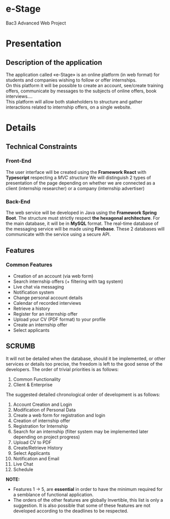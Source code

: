 # e-Stage
Bac3 Advanced Web Project

# Presentation
## Description of the application
  The application called «e-Stage» is an online platform (in web format) for students and companies wishing to follow or offer internships. \
  On this platform it will be possible to create an account, see/create training offers, communicate by messages to the subjects of online offers, book interviews….\
  This platform will allow both stakeholders to structure and gather interactions related to internship offers, on a single website. 
#  Details
##  Technical Constraints
###  Front-End
  The user interface will be created using the **Framework React** with **Typescript** respecting a *MVC structure*
We will distinguish 2 types of presentation of the page depending on whether we are connected as a client (internship researcher) or a company (internship advertiser)
###  Back-End
  The web service will be developed in Java using the **Framework Spring Boot**. The structure must strictly respect **the hexagonal architecture**.
For the main database, it will be in **MySQL** format. The real-time database of the messaging service will be made using **Firebase**. These 2 databases will communicate with the service using a secure API.
##  Features
###  Common Features
-  Creation of an account (via web form)
-  Search internship offers (+ filtering with tag system)
-  Live chat via messaging
-  Notification system
-  Change personal account details
-  Calendar of recorded interviews
-  Retrieve a history 
-  Register for an internship offer
-  Upload your CV (PDF format) to your profile
-  Create an internship offer
-  Select applicants 

##  SCRUMB
  It will not be detailed when the database, should it be implemented, or other services or details too precise, the freedom is left to the good sense of the developers. 
The order of trivial priorities is as follows:
1.  Common Functionality
2.  Client & Enterprise
   
The suggested detailed chronological order of development is as follows:
1.  Account Creation and Login
2.  Modification of Personal Data
3.  Create a web form for registration and login
4.  Creation of internship offer
5.  Registration for Internship
6.  Search for an internship (filter system may be implemented later depending on project progress)
7.  Upload CV to PDF
8.  Create/Retrieve History
9.  Select Applicants
10.  Notification and Email
11.  Live Chat
12.  Schedule
    
**NOTE:**
-  Features 1 -> 5, are **essential** in order to have the minimum required for a semblance of functional application.
-  The orders of the other features are globally Invertible, this list is only a suggestion. It is also possible that some of these features are not developed according to the deadlines to be respected.
